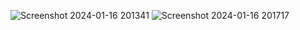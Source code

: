 ![Screenshot 2024-01-16 201341](https://github.com/dmtr26666/Python-Basics-Module/assets/134792433/cf1a33a5-350b-40d5-a6f3-730a8de8e0c2)
![Screenshot 2024-01-16 201717](https://github.com/dmtr26666/Python-Basics-Module/assets/134792433/b8993cdc-ca2e-4209-ae5f-9e62802b5023)
